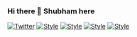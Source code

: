 ### Hi there 👋 Shubham here

[![Twitter](https://img.shields.io/badge/Twitter-%40ashtom-58a1f2.svg)](https://twitter.com/theshubhamk_)
[![Style](https://img.shields.io/badge/Dark%20Mode-111111.svg#gh-dark-mode-only)](https://twitter.com/theshubhamk_#gh-dark-mode-only)
[![Style](https://img.shields.io/badge/Light%20Mode-efefef.svg#gh-light-mode-only)](https://twitter.com/theshubhamk_#gh-light-mode-only)
[![Style](https://img.shields.io/badge/Dark%20Mode-111111.svg#gh-dark-mode-only)](https://github.com/settings/appearance#gh-dark-mode-only)
[![Style](https://img.shields.io/badge/Light%20Mode-efefef.svg#gh-light-mode-only)](https://github.com/settings/appearance#gh-light-mode-only)
